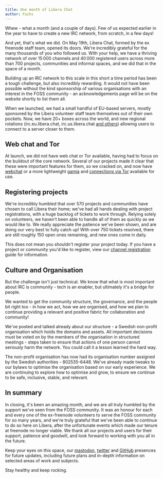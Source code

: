 ```yaml
---
title: One month of Libera Chat
author: Fuchs
---
```


Whew - what a month (and a couple of days).
Few of us expected earlier in the year to have to create a new IRC network,
from scratch, in a few days!

And yet, that's what we did. On May 19th, Libera Chat, formed by
the ex freenode staff team, opened its doors. We're incredibly grateful for
the many thousands of you who followed us.
With your help, we have a thriving network of over 15&#8239;000 channels
and 40&#8239;000 registered users across more than 700 projects, communities
and informal spaces, and we did that in the space of a month.

Building up an IRC network to this scale in this short a time period has been
a tough challenge, but also incredibly rewarding.
It would not have been possible without the kind sponsorship of various
organisations with an interest in the FOSS community -
an acknowledgements page will be on the website shortly to list them all.

When we launched, we had a small handful of EU-based servers, mostly sponsored
by the Libera volunteer staff team themselves out of their own pockets.
Now, we have 20+ boxes across the world, and new regional rotations
(irc.eu.libera.chat, irc.us.libera.chat
[and others](https://libera.chat/guides/connect)) allowing users to connect to
a server closer to them.

## Web chat and Tor

At launch, we did not have web chat or Tor available, having had to focus
on the buildout of the core network. Several of our projects made it clear
that these were important features for them, so we cracked on,
and now have [webchat](https://web.libera.chat/) or
a more lightweight [gamja](https://web.libera.chat/gamja/)
and [connections via Tor](https://libera.chat/guides/connect#accessing-liberachat-via-tor)
available for use.

## Registering projects

We're incredibly humbled that over 570 projects and communities have chosen
to call Libera their home;
we've had all hands dealing with project registrations,
with a huge backlog of tickets to work through. Relying solely on volunteers,
we haven't been able to handle all of them as quickly as we would like to.
We really appreciate the patience we've been shown, and are doing our very
best to fully catch up! With over 750 tickets resolved, there are still
roughly 150 open ones remaining, and new ones come in daily.

This does not mean you shouldn't register your project today.
If you have a project or community you'd like to register, view our
[channel registration](https://libera.chat/chanreg#registering-a-channel)
guide for information.

## Culture and Organisation

But the challenge isn't just technical. We know that what is most important
about IRC is community - tech is an enabler,
but ultimately it's a bridge for people.

We wanted to get the community structure, the governance, and the people
bit right too - in how we act, how we are organised, and how we plan to
continue providing a relevant and positive fabric
for collaboration and community!

We've posted and talked already about our structure -
a Swedish non-profit organisation which holds the domains and assets.
All important decisions must be voted on by the members of the
organisation in structured meetings - steps taken to ensure that actions
of one person cannot seriously harm the network.
You could call it a lesson learned the hard way.

The non-profit organisation has now had its organisation number assigned
by the Swedish authorities - 802535-6448. We've already made tweaks
to our bylaws to optimise the organisation based on our early experience.
We are continuing to explore how to optimise and grow, to ensure
we continue to be safe, inclusive, stable, and relevant.

## In summary

In closing, it's been an amazing month, and we are all truly humbled
by the support we've seen from the FOSS community.
It was an honour for each and every one of the ex-freenode volunteers
to serve the FOSS community for so many years, and we're truly grateful
that we've been able to continue to do so here on Libera,
after the unfortunate events which made our tenure at freenode
no longer viable. We thank all our projects and users for their support,
patience and goodwill, and look forward to working with you all in the future.

Keep your eyes on this space, our
[mastodon](https://fosstodon.org/@liberachat),
[twitter](https://twitter.com/liberachat)
and [GitHub](https://github.com/Libera-Chat/)
presences for future updates, including future plans and in-depth information
on selected areas of work and subjects.

Stay healthy and keep rocking.
